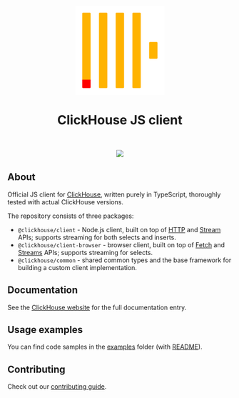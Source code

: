 <p align="center">
<img src=".static/logo.png" width="200px" align="center">
<h1 align="center">ClickHouse JS client</h1>
</p>
<br/>
<p align="center">
<a href="https://github.com/ClickHouse/clickhouse-js/actions/workflows/tests.yml">
<img src="https://github.com/ClickHouse/clickhouse-js/actions/workflows/tests.yml/badge.svg?branch=main">
</a>
</p>

## About

Official JS client for [ClickHouse](https://clickhouse.com/), written purely in TypeScript,
thoroughly tested with actual ClickHouse versions.

The repository consists of three packages:
- `@clickhouse/client` - Node.js client, built on top of [HTTP](https://nodejs.org/api/http.html)
and [Stream](https://nodejs.org/api/stream.html) APIs; supports streaming for both selects and inserts.
- `@clickhouse/client-browser` - browser client, built on top of [Fetch](https://developer.mozilla.org/en-US/docs/Web/API/Fetch_API)
and [Streams](https://developer.mozilla.org/en-US/docs/Web/API/Streams_API) APIs; supports streaming for selects.
- `@clickhouse/common` - shared common types and the base framework for building a custom client implementation.

## Documentation

See the [ClickHouse website](https://clickhouse.com/docs/en/integrations/language-clients/nodejs) for the full documentation entry.

## Usage examples

You can find code samples in the [examples](./examples) folder (with [README](./examples/README.md)).

## Contributing

Check out our [contributing guide](./CONTRIBUTING.md).
